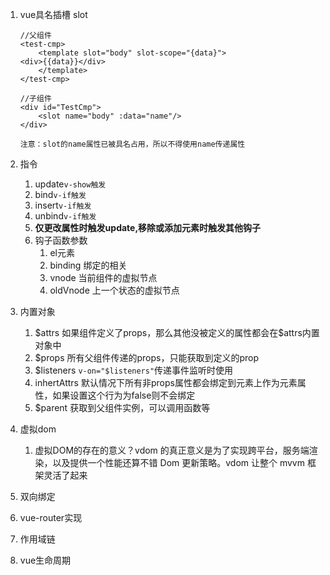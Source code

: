 1. vue具名插槽 slot

   ```vue
   //父组件
   <test-cmp>
       <template slot="body" slot-scope="{data}">
   <div>{{data}}</div>
       </template>
   </test-cmp>
   
   //子组件
   <div id="TestCmp">
       <slot name="body" :data="name"/>
   </div>
   ```

   `注意：slot的name属性已被具名占用，所以不得使用name传递属性`

2. 指令

   1. update`v-show触发`
   2. bind`v-if触发`
   3. insert`v-if触发`
   4. unbind`v-if触发`
   5. **仅更改属性时触发update,移除或添加元素时触发其他钩子**
   6. 钩子函数参数
      1. el元素
      2. binding 绑定的相关
      3. vnode 当前组件的虚拟节点
      4. oldVnode 上一个状态的虚拟节点

3. 内置对象

   1. \$attrs 如果组件定义了props，那么其他没被定义的属性都会在$attrs内置对象中
   2. $props 所有父组件传递的props，只能获取到定义的prop
   3. \$listeners `v-on="$listeners"`传递事件监听时使用
   4. inhertAttrs  默认情况下所有非props属性都会绑定到元素上作为元素属性，如果设置这个行为为false则不会绑定
   5. $parent 获取到父组件实例，可以调用函数等

4. 虚拟dom

   1. 虚拟DOM的存在的意义？vdom 的真正意义是为了实现跨平台，服务端渲染，以及提供一个性能还算不错 Dom 更新策略。vdom 让整个 mvvm 框架灵活了起来

5. 双向绑定

6. vue-router实现

7. 作用域链

8. vue生命周期